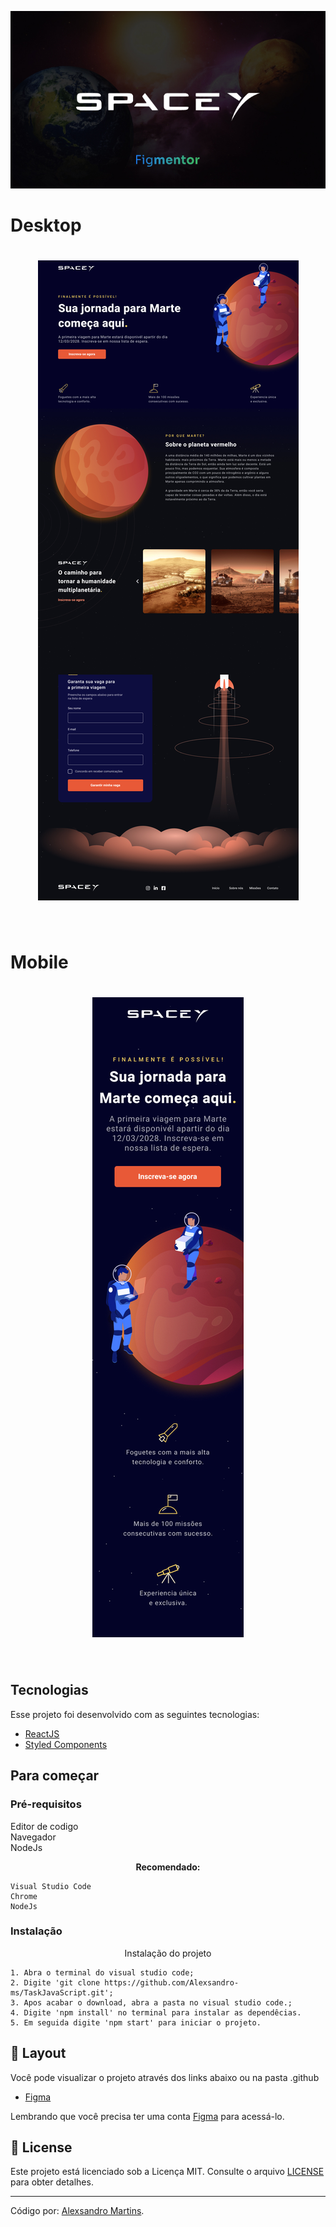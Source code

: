 <p align="center">
  <img alt="SpaceY" src=".github/Cover.jpg">
</p>

# Desktop

<h1 align="center">
    <img alt="Preview Desktop" title="Preview Desktop" src=".github/Desktop.jpg" />
</h1>

<br>

# Mobile

<h1 align="center">
    <img alt="Preview Mobile" title="Preview Mobile" src=".github/Mobile.jpg" />
</h1>

<br>

## Tecnologias

Esse projeto foi desenvolvido com as seguintes tecnologias:

- [ReactJS](https://reactjs.org/)
- [Styled Components](https://styled-components.com/)

## Para começar

### Pré-requisitos

Editor de codigo <br>
Navegador <br>
NodeJs

<p align="center">
  <strong>Recomendado:</strong>
</p>

```
Visual Studio Code
Chrome
NodeJs

```

### Instalação

<p align="center">
  Instalação do projeto
 </p>

```
1. Abra o terminal do visual studio code;
2. Digite 'git clone https://github.com/Alexsandro-ms/TaskJavaScript.git';
3. Apos acabar o download, abra a pasta no visual studio code.;
4. Digite 'npm install' no terminal para instalar as dependêcias.
5. Em seguida digite 'npm start' para iniciar o projeto.

```

## 🔖 Layout

Você pode visualizar o projeto através dos links abaixo ou na pasta .github

- [Figma](https://www.figma.com/community/file/986447430009792279/duplicate)

Lembrando que você precisa ter uma conta [Figma](http://figma.com/) para acessá-lo.

## 📝 License

Este projeto está licenciado sob a Licença MIT. Consulte o arquivo [LICENSE](LICENSE) para obter detalhes.

---

Código por: [Alexsandro Martins](https://github.com/Alexsandro-ms).
